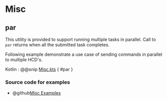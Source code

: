 # Misc

## par

This utility is provided to support running multiple tasks in parallel. Call to `par` returns when all the submitted task completes.

Following example demonstrate a use case of sending commands in parallel to multiple HCD's. 

Kotlin
:   @@snip [Misc.kts](../../../../../../examples/src/main/kotlin/esw/ocs/scripts/examples/paradox/MiscExample.kts) { #par }  

### Source code for examples
* @github[Misc Examples](/examples/src/main/kotlin/esw/ocs/scripts/examples/paradox/MiscExample.kts)